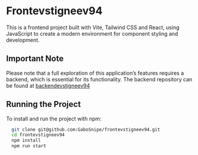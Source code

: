 
# Frontevstigneev94

This is a frontend project built with Vite, Tailwind CSS and React, using JavaScript to create a modern environment for component styling and development.


## Important Note

Please note that a full exploration of this application’s features requires a backend, which is essential for its functionality. The backend repository can be found at [backendevstigneev94](https://github.com/GaboSnipe/backendevstigneev94)

## Running the Project

To install and run the project with npm:

```bash
  git clone git@github.com:GaboSnipe/frontevstigneev94.git
  cd frontevstigneev94
  npm install
  npm run start
```

